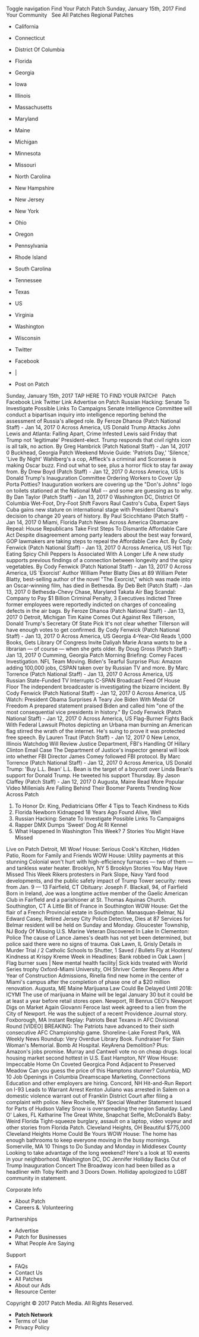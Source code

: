 Toggle navigation Find Your Patch Patch Sunday, January 15th, 2017 Find Your Community   See All Patches Regional Patches

*   California
*   Connecticut
*   District Of Columbia
*   Florida
*   Georgia
*   Iowa
*   Illinois
*   Massachusetts
*   Maryland
*   Maine
*   Michigan
*   Minnesota
*   Missouri
*   North Carolina
*   New Hampshire
*   New Jersey
*   New York
*   Ohio
*   Oregon
*   Pennsylvania
*   Rhode Island
*   South Carolina
*   Tennessee
*   Texas
*   US
*   Virginia
*   Washington
*   Wisconsin

*   Twitter
*   Facebook
*   |
*   Post on Patch

Sunday, January 15th, 2017 TAP HERE TO FIND YOUR PATCH!   Patch Facebook Link Twitter Link Advertise on Patch Russian Hacking: Senate To Investigate Possible Links To Campaigns Senate Intelligence Committee will conduct a bipartisan inquiry into intelligence reporting behind the assessment of Russia's alleged role. By Feroze Dhanoa (Patch National Staff) - Jan 14, 2017 0 Across America, US Donald Trump Attacks John Lewis and Atlanta: Falling Apart, Crime Infested Lewis said Friday that Trump not 'legitimate' President-elect. Trump responds that civil rights icon is all talk, no action. By Greg Hambrick (Patch National Staff) - Jan 14, 2017 0 Buckhead, Georgia Patch Weekend Movie Guide: 'Patriots Day,' 'Silence,' 'Live By Night' Wahlberg's a cop, Affleck's a criminal and Scorsese is making Oscar buzz. Find out what to see, plus a horror flick to stay far away from. By Drew Boyd (Patch Staff) - Jan 12, 2017 0 Across America, US Is Donald Trump's Inauguration Committee Ordering Workers to Cover Up Porta Potties? Inauguration workers are covering up the "Don's Johns" logo on toilets stationed at the National Mall -- and some are guessing as to why. By Dan Taylor (Patch Staff) - Jan 13, 2017 0 Washington DC, District Of Columbia Wet-Foot, Dry-Foot Shift Favors Raul Castro's Cuba, Expert Says Cuba gains new stature on international stage with President Obama's decision to change 20 years of history. By Paul Scicchitano (Patch Staff) - Jan 14, 2017 0 Miami, Florida Patch News Across America Obamacare Repeal: House Republicans Take First Steps To Dismantle Affordable Care Act Despite disagreement among party leaders about the best way forward, GOP lawmakers are taking steps to repeal the Affordable Care Act. By Cody Fenwick (Patch National Staff) - Jan 13, 2017 0 Across America, US Hot Tip: Eating Spicy Chili Peppers Is Associated With A Longer Life A new study supports previous findings of a connection between longevity and the spicy vegetables. By Cody Fenwick (Patch National Staff) - Jan 13, 2017 0 Across America, US 'Exorcist' Author William Peter Blatty Dies at 89 William Peter Blatty, best-selling author of the novel "The Exorcist," which was made into an Oscar-winning film, has died in Bethesda. By Deb Belt (Patch Staff) - Jan 13, 2017 0 Bethesda-Chevy Chase, Maryland Takata Air Bag Scandal: Company to Pay $1 Billion Criminal Penalty, 3 Executives Indicted Three former employees were reportedly indicted on charges of concealing defects in the air bags. By Feroze Dhanoa (Patch National Staff) - Jan 13, 2017 0 Detroit, Michigan Tim Kaine Comes Out Against Rex Tillerson, Donald Trump's Secretary Of State Pick It's not clear whether Tillerson will have enough votes to get confirmed. By Cody Fenwick (Patch National Staff) - Jan 13, 2017 0 Across America, US Georgia 4-Year-Old Reads 1,000 Books, Gets Library Of Congress Invite Daliyah Marie Arana​​​ wants to be a librarian — of course — when she gets older. By Doug Gross (Patch Staff) - Jan 13, 2017 0 Cumming, Georgia Patch Morning Briefing: Comey Faces Investigation. NFL Team Moving. Biden's Tearful Surprise Plus: Amazon adding 100,000 jobs, CSPAN taken over by Russian TV and more. By Marc Torrence (Patch National Staff) - Jan 13, 2017 0 Across America, US Russian State-Funded TV Interrupts C-SPAN Broadcast Feed Of House Floor The independent broadcaster is investigating the bizarre incident. By Cody Fenwick (Patch National Staff) - Jan 12, 2017 0 Across America, US Watch: President Obama Surprises A Teary Joe Biden With Medal Of Freedom A prepared statement praised Biden and called him "one of the most consequential vice presidents in history." By Cody Fenwick (Patch National Staff) - Jan 12, 2017 0 Across America, US Flag-Burner Fights Back With Federal Lawsuit Photos depicting an Urbana man burning an American flag stirred the wrath of the internet. He's suing to prove it was protected free speech. By Lauren Traut (Patch Staff) - Jan 12, 2017 0 New Lenox, Illinois Watchdog Will Review Justice Department, FBI's Handling Of Hillary Clinton Email Case The Department of Justice's inspector general will look into whether FBI Director James Comey followed FBI protocol. By Marc Torrence (Patch National Staff) - Jan 12, 2017 0 Across America, US Donald Trump: 'Buy L.L. Bean' L.L. Bean is the target of a boycott over Linda Bean's support for Donald Trump. He tweeted his support Thursday. By Jason Claffey (Patch Staff) - Jan 12, 2017 0 Augusta, Maine Read More Popular Video Millenials Are Falling Behind Their Boomer Parents Trending Now Across Patch

1.  To Honor Dr. King, Pediatricians Offer 4 Tips to Teach Kindness to Kids
2.  Florida Newborn Kidnapped 18 Years Ago Found Alive, Well
3.  Russian Hacking: Senate To Investigate Possible Links To Campaigns
4.  Rapper DMX Dumps 'Sweet' Dog At RI Kennel
5.  What Happened In Washington This Week? 7 Stories You Might Have Missed

Live on Patch Detroit, MI Wow! House: Serious Cook's Kitchen, Hidden Patio, Room for Family and Friends WOW House: Utility payments at this stunning Colonial won't hurt with high-efficiency furnaces — two of them — and tankless water heater. Brooklyn, NY 5 Brooklyn Stories You May Have Missed This Week Rikers protesters in Park Slope, Navy Yard food developments, and the public safety impact of Trump Tower security: news from Jan. 9 — 13 Fairfield, CT Obituary: Joseph F. Blackall, 94, of Fairfield Born in Ireland, Joe was a longtime active member of the Gaelic American Club in Fairfield and a parishioner at St. Thomas Aquinas Church. Southington, CT A Little Bit of France in Southington WOW House: Get the flair of a French Provincial estate in Southington. Manasquan-Belmar, NJ Edward Casey, Retired Jersey City Police Detective, Dies at 87 Services for Belmar resident will be held on Sunday and Monday. Gloucester Township, NJ Body Of Missing U.S. Marine Veteran Discovered In Lake In Clementon: Police The cause of Lance James's death has not yet been determined, but police said there were no signs of trauma. Oak Lawn, IL Grisly Details in Murder Trial / 2 Catholic Schools to Shutter, 1 Saved / Bullets Fly at Hooters/ Kindness at Krispy Kreme Week in Headlines: Bank robbed in Oak Lawn | Flag burner sues | New mental health facility| Sick kids treated with World Series trophy Oxford-Miami University, OH Shriver Center Reopens After a Year of Construction Admissions, Rinella find new home in the center of Miami's campus after the completion of phase one of a $20 million renovation. Augusta, ME Maine Marijuana Law Could Be Delayed Until 2018: ICYMI The use of marijuana in Maine will be legal January 30 but it could be at least a year before retail stores open. Newport, RI Benrus CEO's Newport Digs on Market Again Giovanni Feroce last week agreed to a lien from the City of Newport. He was the subject of a recent Providence Journal story. Foxborough, MA Instant Replay: Patriots Beat Texans in AFC Divisional Round \[VIDEO\] BREAKING: The Patriots have advanced to their sixth consecutive AFC Championship game. Shoreline-Lake Forest Park, WA Weekly News Roundup: Very Overdue Library Book. Fundraiser For Slain Woman's Memorial. Bomb At Hospital. KeyArena Demolition? Plus: Amazon's jobs promise. Murray and Cantwell vote no on cheap drugs. local housing market second hottest in U.S. East Hampton, NY Wow House: Impeccable Home On Coveted Georgica Pond Adjacent to Preserved Meadow Can you guess the price of this Hamptons stunner? Columbia, MD 10 Job Openings in Columbia Dreamscape Marketing, Connections Education and other employers are hiring. Concord, NH Hit-and-Run Report on I-93 Leads to Warrant Arrest Kenton Juliano was arrested in Salem on a domestic violence warrant out of Franklin District Court after filing a complaint with police. New Rochelle, NY Special Weather Statement Issued for Parts of Hudson Valley Snow is overspreading the region Saturday. Land O' Lakes, FL Katharine The Great White, Snapchat Selfie, McDonald’s Baby: Weird Florida Tight-squeeze burglary, assault on a laptop, video voyeur and other stories from Florida Patch. Cleveland Heights, OH Beautiful $775,000 Cleveland Heights Home Could Be Yours WOW House: The home has enough bathrooms to keep everyone moving in the busy mornings. Somerville, MA 10 Things to Do Sunday and Monday in Middlesex County Looking to take advantage of the long weekend? Here's a look at 10 events in your neighborhood. Washington DC, DC Jennifer Holliday Backs Out of Trump Inauguration Concert The Broadway icon had been billed as a headliner with Toby Keith and 3 Doors Down. Holliday apologized to LGBT community in statement.

Corporate Info

*   About Patch
*   Careers &. Volunteering

Partnerships

*   Advertise
*   Patch for Businesses
*   What People Are Saying

Support

*   FAQs
*   Contact Us
*   All Patches
*   About our Ads
*   Resource Center

Copyright © 2017 Patch Media. All Rights Reserved.

*   **Patch Network**
*   Terms of Use
*   Privacy Policy
